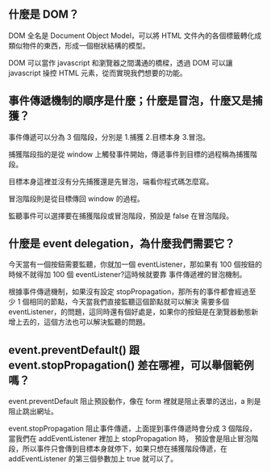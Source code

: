 ## 什麼是 DOM？

DOM 全名是 Document Object Model，可以將 HTML 文件內的各個標籤轉化成類似物件的東西，形成一個樹狀結構的模型。

DOM 可以當作 javascript 和瀏覽器之間溝通的橋樑，透過 DOM 可以讓 javascript 操控 HTML 元素，從而實現我們想要的功能。

## 事件傳遞機制的順序是什麼；什麼是冒泡，什麼又是捕獲？

事件傳遞可以分為 3 個階段，分別是 1.捕獲 2.目標本身 3.冒泡。

捕獲階段指的是從 window 上觸發事件開始，傳遞事件到目標的過程稱為捕獲階段。

目標本身這裡並沒有分先捕獲還是先冒泡，端看你程式碼怎麼寫。

冒泡階段則是從目標傳回 window 的過程。

監聽事件可以選擇要在捕獲階段或冒泡階段，預設是 false 在冒泡階段。

## 什麼是 event delegation，為什麼我們需要它？

今天當有一個按鈕需要監聽，你就加一個 eventListener，那如果有 100 個按鈕的時候不就得加 100 個 eventListener?這時候就要靠
事件傳遞裡的冒泡機制。

根據事件傳遞機制，如果沒有設定 stopPropagation，那所有的事件都會經過至少 1 個相同的節點，今天當我們直接監聽這個節點就可以解決
需要多個 eventListener，的問題，這同時還有個好處是，如果你的按鈕是在瀏覽器動態新增上去的，這個方法也可以解決監聽的問題。
 
## event.preventDefault() 跟 event.stopPropagation() 差在哪裡，可以舉個範例嗎？

event.preventDefault 阻止預設動作，像在 form 裡就是阻止表單的送出，a 則是阻止跳出網址。

event.stopPropagation 阻止事件傳遞，上面提到事件傳遞時會分成 3 個階段，當我們在 addEventListener 裡加上 stopPropagation 時，
預設會是阻止冒泡階段，所以事件只會傳到目標本身就停下，如果只想在捕獲階段傳遞，在 addEventListener 的第三個參數加上 true 就可以了。